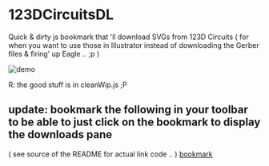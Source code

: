# 123DCircuitsDL
Quick &amp; dirty js bookmark that 'll download SVGs from 123D Circuits ( for when you want to use those in Illustrator instead of downloading the Gerber files &amp; firing' up Eagle .. ;p )

![demo](https://raw.github.com/stephaneAG/123DCircuitsDL/master/123dCircuitsDL_demo.gif)

R: the good stuff is in cleanWip.js ;P

## update: bookmark the following in your toolbar to be able to just click on the bookmark to display the downloads pane
( see source of the README for actual link code .. )
<a id="bookmark" href="!function(){function e(e){window.toZip.push(e),console.log(&quot;viewTypes to be zipped: &quot;+window.toZip)}function t(e){for(var t=0;t&amp;lt;window.toZip.length;t++)if(window.toZip[t]===e){window.toZip.splice(t,1);break}console.log(&quot;viewTypes to be zipped: &quot;+window.toZip)}function i(e){for(var t=0;t&amp;lt;d.length;t++)if(d[t][0]+&quot;_&quot;+d[t][3]===e)return d[t]}function n(e){var t=i(e);if(&quot;csv&quot;===t[3]){var n=new Blob([t[2]],{type:&quot;text/plain;charset=utf-8&quot;});saveAs(n,t[0]+&quot;.&quot;+t[3])}else if(&quot;html&quot;===t[3]){var n=new Blob([t[2]],{type:&quot;text/html;charset=utf-8&quot;});saveAs(n,t[0]+&quot;.&quot;+t[3])}else if(&quot;svg&quot;===t[3]){var o='&amp;lt;?xml version=&quot;1.0&quot; standalone=&quot;no&quot;?&amp;gt;&amp;lt;!DOCTYPE svg PUBLIC &quot;-//W3C//DTD SVG 1.1//EN&quot; &quot;http://www.w3.org/Graphics/SVG/1.1/DTD/svg11.dtd&quot;&amp;gt;',l=(new XMLSerializer).serializeToString(t[2]),n=new Blob([o+l],{type:&quot;image/svg+xml;charset=utf-8&quot;});saveAs(n,t[0]+&quot;.&quot;+t[3])}}function o(){document.querySelector(&quot;#dlPopup&quot;).querySelectorAll('input[type=&quot;checkbox&quot;]');[].forEach(function(e){e.click()}),console.log(&quot;showiiing-yum ( not chewing gum ! )&quot;)}function l(e){o(),x.style.right=&quot;0px&quot;}var r=document.createElement(&quot;script&quot;);r.src=&quot;https://cdn.rawgit.com/eligrey/FileSaver.js/master/FileSaver.js&quot;,document.body.appendChild(r);var s=document.createElement(&quot;script&quot;);s.src=&quot;https://cdn.rawgit.com/Stuk/jszip/master/dist/jszip.min.js&quot;,document.body.appendChild(s);var a=document.querySelector(&quot;.js-circuit-menu-title&quot;).textContent||document.querySelector(&quot;.vertical-spacing--title&quot;).textContent.substr(0,document.querySelector(&quot;.vertical-spacing--title&quot;).textContent.indexOf(&quot;|&quot;)-3),c=document.querySelectorAll(&quot;div.sitemenu__right__item--editor&quot;),p=c[1].querySelectorAll(&quot;a&quot;),d=[];[].forEach.call(p,function(e){&quot;bom&quot;!==e.href.substr(e.href.indexOf(&quot;#&quot;)+1)&amp;amp;&amp;amp;d.push([e.href.substr(e.href.indexOf(&quot;#&quot;)+1),e.querySelector(&quot;svg&quot;),document.querySelector(e.href.substr(e.href.indexOf(&quot;#&quot;))+&quot;Tab&quot;).querySelector(&quot;svg&quot;),&quot;svg&quot;])});var u=document.querySelector('a[href=&quot;#bom&quot;]');u.click();var h=document.querySelector(&quot;table.bom__table&quot;),g=h.innerText.replace(/\s{8}/g,&quot;	&quot;).replace(/\s{3,}/g,&quot;\n&quot;).replace(/\t{1,}/g,&quot;,&quot;);g.replace(/,\n/g,',&quot;&quot;\n'),g.endsWith(&quot;,&quot;)&amp;amp;&amp;amp;(g+='&quot;&quot;\n'),d.push([u.href.substr(u.href.indexOf(&quot;#&quot;)+1),u.querySelector(&quot;svg&quot;),(new XMLSerializer).serializeToString(h),&quot;html&quot;],[u.href.substr(u.href.indexOf(&quot;#&quot;)+1),u.querySelector(&quot;svg&quot;),a+&quot; - Bill Of Materials\n&quot;+g,&quot;csv&quot;]);var m=document.createElement(&quot;ul&quot;);m.style.paddingLeft=&quot;0px&quot;,d.forEach(function(i){var o=document.createElement(&quot;li&quot;);o.className=&quot;circuit-view&quot;,o.setAttribute(&quot;data-viewType&quot;,i[0]),o.setAttribute(&quot;data-viewExt&quot;,i[3]),o.style.display=&quot;block&quot;,o.style.height=&quot;50px&quot;;var l=document.createElement(&quot;input&quot;);l.type=&quot;checkbox&quot;,l.id=i[0],l.style[&quot;float&quot;]=&quot;left&quot;,l.style.marginTop=&quot;2.5px&quot;,l.style.marginRight=&quot;10px&quot;,l.style.width=l.style.height=&quot;50px&quot;,l.style.marginTop=&quot;0px&quot;,l.style.opacity=&quot;0&quot;,l.style.cursor=&quot;pointer&quot;,l.onchange=function(){console.log(&quot;CHECKBOX CHANGE HAPPENED !&quot;),this.checked?(e(this.parentElement.getAttribute(&quot;data-viewType&quot;)+&quot;_&quot;+this.parentElement.getAttribute(&quot;data-viewExt&quot;)),this.nextSibling.innerHTML=&quot;&amp;amp;#10003;&quot;,this.nextSibling.style.color=&quot;#0696D7&quot;,this.nextSibling.nextSibling.style.color=&quot;#0696D7&quot;):(t(this.parentElement.getAttribute(&quot;data-viewType&quot;)+&quot;_&quot;+this.parentElement.getAttribute(&quot;data-viewExt&quot;)),this.nextSibling.innerHTML=&quot;&amp;amp;#9675;&quot;,this.nextSibling.style.color=&quot;#C5CFD9&quot;,this.nextSibling.nextSibling.style.color=&quot;#C5CFD9&quot;)};var r=document.createElement(&quot;div&quot;);r.style.pointerEvents=&quot;none&quot;,r.className=&quot;sitemenu__view_switch sitemenu__svg_block_btn&quot;,r.style[&quot;float&quot;]=&quot;left&quot;,r.style.marginLeft=&quot;-62px&quot;,r.innerHTML=&quot;&amp;amp;#9675;&quot;,r.style.color=&quot;rgb(197, 207, 217);&quot;,r.style.fontSize=&quot;30px&quot;,r.style.textAlign=&quot;center&quot;,r.style.lineHeight=&quot;50px&quot;,r.onmouseenter=function(){this.setAttribute(&quot;data-glyph&quot;,this.innerHTML),this.innerHTML=&quot;&amp;amp;#10003;&quot;,console.log(&quot;iconDiv mouse enter happened !&quot;)},r.onmouseleave=function(){this.innerHTML=this.getAttribute(&quot;data-glyph&quot;),console.log(&quot;iconDiv mouse leave happened !&quot;)};var s=document.createElement(&quot;a&quot;);s.textContent=i[0],&quot;bom&quot;===i[0]?s.textContent=i[0]+&quot; (.&quot;+i[3]+&quot;)&quot;:s.textContent=i[0],s.style.display=&quot;block&quot;,s.style.lineHeight=&quot;50px&quot;,s.style.fontSize=&quot;20px&quot;,s.onclick=function(){console.log(this.parentElement.getAttribute(&quot;data-viewType&quot;)+&quot; to be savedAs !&quot;),n(this.parentElement.getAttribute(&quot;data-viewType&quot;)+&quot;_&quot;+this.parentElement.getAttribute(&quot;data-viewExt&quot;))},s.onmouseover=function(){this.setAttribute(&quot;data-color&quot;,this.style.color),this.style.color=&quot;#0696D7&quot;,console.log(&quot;dlLink mouse over happened !&quot;)},s.onmouseout=function(){this.style.color=this.getAttribute(&quot;data-color&quot;),console.log(&quot;dlLink mouse out happened !&quot;)},o.appendChild(l),o.appendChild(r),o.appendChild(s),m.appendChild(o)});var y=document.createElement(&quot;h4&quot;);y.textContent=&quot;Export options&quot;,y.style.fontFamily='&quot;Roboto&quot;,sans-serif',y.style.fontWeight=&quot;500&quot;,y.style.paddingTop=&quot;18px&quot;,y.style.textAlign=&quot;center&quot;;var v=document.createElement(&quot;a&quot;);v.textContent=a.replace(/ /g,&quot;_&quot;)+&quot;.zip&quot;,v.style.textOverflow=&quot;ellipsis&quot;;var f=document.createElement(&quot;p&quot;);f.innerHTML=&quot;click to download,&amp;lt;br&amp;gt; tick to add to .zip&quot;,f.style.textAlign=&quot;center&quot;,f.style.fontSize=&quot;15px&quot;;var x=document.createElement(&quot;div&quot;);x.id=&quot;dlPopup&quot;,x.appendChild(y),x.appendChild(f),x.appendChild(m),x.appendChild(v),x.style.zIndex=1e3,x.style.position=&quot;absolute&quot;,x.style.backgroundColor=&quot;white&quot;,x.style.right=&quot;0px&quot;,x.style.top=&quot;48px&quot;,x.style.borderTop=&quot;1px solid #C5CFD9&quot;,x.style.width=&quot;192px&quot;,x.style.paddingTop=&quot;5.5px&quot;,x.style.paddingLeft=&quot;5.5px&quot;,x.style.paddingBottom=&quot;5.5px&quot;,x.style.right=&quot;-200px&quot;,x.style.webkitTransition=&quot;right 500ms ease-out&quot;,document.body.appendChild(x),window.toZip=[],v.onclick=function(){console.log(&quot;get the items names from toZip array &amp;amp; zim 'em all ! &quot;);for(var e=new JSZip,t=0;t&amp;lt;window.toZip.length;t++){var n=i(window.toZip[t]);if(&quot;csv&quot;===n[3])e.file(n[0]+&quot;.&quot;+n[3],n[2]+&quot;\n&quot;);else if(&quot;html&quot;===n[3])e.file(n[0]+&quot;.&quot;+n[3],n[2]);else if(&quot;svg&quot;===n[3]){var o='&amp;lt;?xml version=&quot;1.0&quot; standalone=&quot;no&quot;?&amp;gt;&amp;lt;!DOCTYPE svg PUBLIC &quot;-//W3C//DTD SVG 1.1//EN&quot; &quot;http://www.w3.org/Graphics/SVG/1.1/DTD/svg11.dtd&quot;&amp;gt;',l=(new XMLSerializer).serializeToString(n[2]);e.file(n[0]+&quot;.&quot;+n[3],o+l)}}var r=e.generate({type:&quot;blob&quot;});saveAs(r,a.replace(/ /g,&quot;_&quot;)+&quot;.zip&quot;)},setTimeout(function(){l()},500)}();"> bookmark</a>

